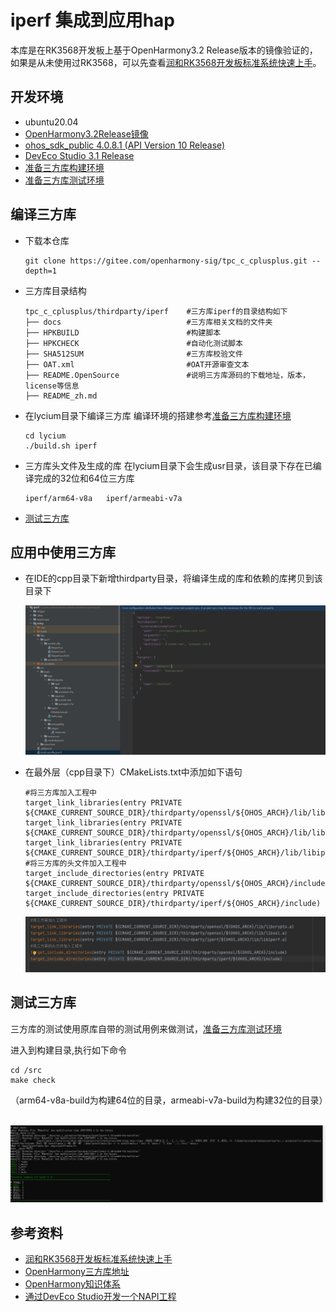 # iperf 集成到应用hap

本库是在RK3568开发板上基于OpenHarmony3.2 Release版本的镜像验证的，如果是从未使用过RK3568，可以先查看[润和RK3568开发板标准系统快速上手](https://gitee.com/openharmony-sig/knowledge_demo_temp/tree/master/docs/rk3568_helloworld)。

## 开发环境

- ubuntu20.04
- [OpenHarmony3.2Release镜像](https://gitee.com/link?target=https%3A%2F%2Frepo.huaweicloud.com%2Fopenharmony%2Fos%2F3.2-Release%2Fdayu200_standard_arm32.tar.gz)
- [ohos_sdk_public 4.0.8.1 (API Version 10 Release)](https://gitee.com/link?target=http%3A%2F%2Fdownload.ci.openharmony.cn%2Fversion%2FMaster_Version%2FOpenHarmony_4.0.8.1%2F20230608_091058%2Fversion-Master_Version-OpenHarmony_4.0.8.1-20230608_091058-ohos-sdk-public.tar.gz)
- [DevEco Studio 3.1 Release](https://gitee.com/link?target=https%3A%2F%2Fcontentcenter-vali-drcn.dbankcdn.cn%2Fpvt_2%2FDeveloperAlliance_package_901_9%2F81%2Fv3%2FtgRUB84wR72nTfE8Ir_xMw%2Fdevecostudio-windows-3.1.0.501.zip%3FHW-CC-KV%3DV1%26HW-CC-Date%3D20230621T074329Z%26HW-CC-Expire%3D315360000%26HW-CC-Sign%3D22F6787DF6093ECB4D4E08F9379B114280E1F65DA710599E48EA38CB24F3DBF2)
- [准备三方库构建环境](../../../lycium/README.md#1编译环境准备)
- [准备三方库测试环境](../../../lycium/README.md#3ci环境准备)

## 编译三方库

- 下载本仓库

  ```
  git clone https://gitee.com/openharmony-sig/tpc_c_cplusplus.git --depth=1
  ```

- 三方库目录结构

  ```shell
  tpc_c_cplusplus/thirdparty/iperf    #三方库iperf的目录结构如下
  ├── docs                            #三方库相关文档的文件夹
  ├── HPKBUILD                        #构建脚本
  ├── HPKCHECK                        #自动化测试脚本
  ├── SHA512SUM                       #三方库校验文件
  ├── OAT.xml                         #OAT开源审查文本
  ├── README.OpenSource               #说明三方库源码的下载地址，版本，license等信息
  ├── README_zh.md
  ```

- 在lycium目录下编译三方库
  编译环境的搭建参考[准备三方库构建环境](../../../lycium/README.md#1编译环境准备)

  ```
  cd lycium
  ./build.sh iperf
  ```


- 三方库头文件及生成的库
  在lycium目录下会生成usr目录，该目录下存在已编译完成的32位和64位三方库

  ```
  iperf/arm64-v8a   iperf/armeabi-v7a
  ```

- [测试三方库](#测试三方库)

## 应用中使用三方库

- 在IDE的cpp目录下新增thirdparty目录，将编译生成的库和依赖的库拷贝到该目录下
  &nbsp;

  ![thirdparty_install_dir](pic/iperf_install_dir.png)

- 在最外层（cpp目录下）CMakeLists.txt中添加如下语句

  ```shell
  #将三方库加入工程中
  target_link_libraries(entry PRIVATE ${CMAKE_CURRENT_SOURCE_DIR}/thirdparty/openssl/${OHOS_ARCH}/lib/libcrypto.a)
  target_link_libraries(entry PRIVATE ${CMAKE_CURRENT_SOURCE_DIR}/thirdparty/openssl/${OHOS_ARCH}/lib/libssl.a)
  target_link_libraries(entry PRIVATE ${CMAKE_CURRENT_SOURCE_DIR}/thirdparty/iperf/${OHOS_ARCH}/lib/libiperf.a)
  #将三方库的头文件加入工程中
  target_include_directories(entry PRIVATE ${CMAKE_CURRENT_SOURCE_DIR}/thirdparty/openssl/${OHOS_ARCH}/include)
  target_include_directories(entry PRIVATE ${CMAKE_CURRENT_SOURCE_DIR}/thirdparty/iperf/${OHOS_ARCH}/include)
  ```

  ![iperf_usage](pic/iperf_usage.png)

## 测试三方库

三方库的测试使用原库自带的测试用例来做测试，[准备三方库测试环境](../../../lycium/README.md#3ci环境准备)

进入到构建目录,执行如下命令
```
cd /src
make check
```
（arm64-v8a-build为构建64位的目录，armeabi-v7a-build为构建32位的目录）

&nbsp;![iperf_test](pic/iperf_test.png)

## 参考资料

- [润和RK3568开发板标准系统快速上手](https://gitee.com/openharmony-sig/knowledge_demo_temp/tree/master/docs/rk3568_helloworld)
- [OpenHarmony三方库地址](https://gitee.com/openharmony-tpc)
- [OpenHarmony知识体系](https://gitee.com/openharmony-sig/knowledge)
- [通过DevEco Studio开发一个NAPI工程](https://gitee.com/openharmony-sig/knowledge_demo_temp/blob/master/docs/napi_study/docs/hello_napi.md)
